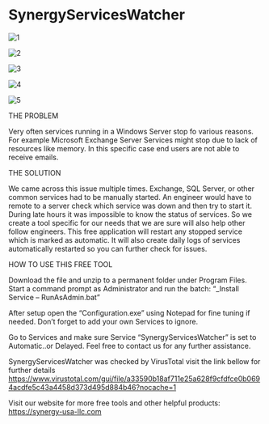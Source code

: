 # SynergyServicesWatcher




![1](https://user-images.githubusercontent.com/94911727/158199894-092228a9-f731-42d6-bef4-f6013be55ad3.jpg)


![2](https://user-images.githubusercontent.com/94911727/158199920-18ca86b0-0562-47b2-9ba7-7cf97810a3f6.jpg)



![3](https://user-images.githubusercontent.com/94911727/158199933-07a9eea6-8db6-46e8-93db-7b4e347aa9af.jpg)



![4](https://user-images.githubusercontent.com/94911727/158199940-b0c58a0f-b496-4070-a123-422cf3c91fee.jpg)


![5](https://user-images.githubusercontent.com/94911727/158199949-97ab049e-ae33-4af2-ac4f-660cee2ff429.jpg)



THE PROBLEM

Very often services running in a Windows Server stop fo various reasons.
For example Microsoft Exchange Server Services might stop due to lack of resources like memory.
In this specific case end users are not able to receive emails.


THE SOLUTION

We came across this issue multiple times.
Exchange, SQL Server, or other common services had to be manually started.
An engineer would have to remote to a server check which service was down and then try to start it.
During late hours it was impossible to know the status of services.
So we create a tool specific for our needs that we are sure will also help other follow engineers.
This free application will restart any stopped service which is marked as automatic.
It will also create daily logs of services automatically restarted so you can further check for issues. 


HOW TO USE THIS FREE TOOL

Download the file and unzip to a permanent folder under Program Files.
Start a command prompt as Administrator and run the batch: “_Install Service – RunAsAdmin.bat”

After setup open the “Configuration.exe” using Notepad for fine tuning if needed.
Don’t forget to add your own Services to ignore.

Go to Services and make sure Service “SynergyServicesWatcher” is set to Automatic..or Delayed.
Feel free to contact us for any further assistance.

SynergyServicesWatcher was checked by VirusTotal visit the link bellow for further details https://www.virustotal.com/gui/file/a33590b18af711e25a628f9cfdfce0b0694acdfe5c43a4458d373d495d884b46?nocache=1


Visit our website for more free tools and other helpful products: https://synergy-usa-llc.com
